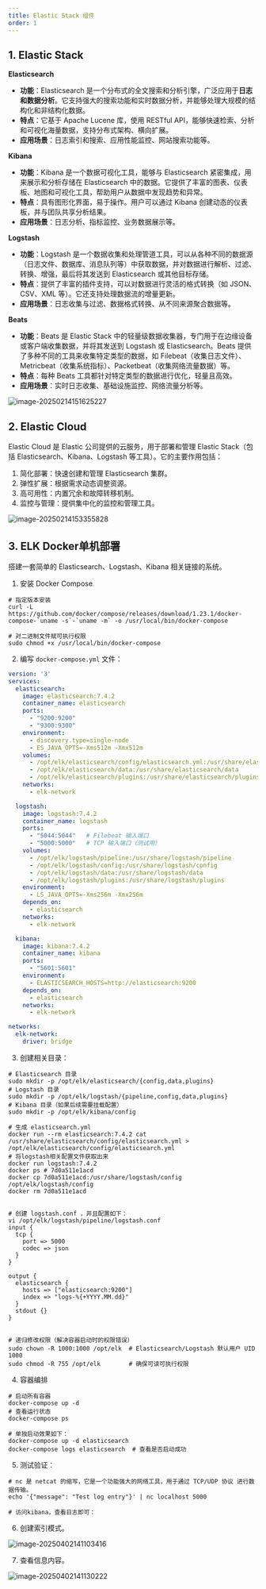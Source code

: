 ```yaml
---
title: Elastic Stack 组件
order: 1
---
```


## 1. Elastic Stack 

**Elasticsearch**

- **功能**：Elasticsearch 是一个分布式的全文搜索和分析引擎，广泛应用于**日志和数据分析**。它支持强大的搜索功能和实时数据分析，并能够处理大规模的结构化和非结构化数据。
- **特点**：它基于 Apache Lucene 库，使用 RESTful API，能够快速检索、分析和可视化海量数据，支持分布式架构、横向扩展。
- **应用场景**：日志索引和搜索、应用性能监控、网站搜索功能等。

**Kibana**

- **功能**：Kibana 是一个数据可视化工具，能够与 Elasticsearch 紧密集成，用来展示和分析存储在 Elasticsearch 中的数据。它提供了丰富的图表、仪表板、地图和可视化工具，帮助用户从数据中发现趋势和异常。
- **特点**：具有图形化界面，易于操作。用户可以通过 Kibana 创建动态的仪表板，并与团队共享分析结果。
- **应用场景**：日志分析、指标监控、业务数据展示等。

**Logstash**

- **功能**：Logstash 是一个数据收集和处理管道工具，可以从各种不同的数据源（日志文件、数据库、消息队列等）中获取数据，并对数据进行解析、过滤、转换、增强，最后将其发送到 Elasticsearch 或其他目标存储。
- **特点**：提供了丰富的插件支持，可以对数据进行灵活的格式转换（如 JSON、CSV、XML 等）。它还支持处理数据流的增量更新。
- **应用场景**：日志收集与过滤、数据格式转换、从不同来源聚合数据等。

**Beats**

- **功能**：Beats 是 Elastic Stack 中的轻量级数据收集器，专门用于在边缘设备或客户端收集数据，并将其发送到 Logstash 或 Elasticsearch。Beats 提供了多种不同的工具来收集特定类型的数据，如 Filebeat（收集日志文件）、Metricbeat（收集系统指标）、Packetbeat（收集网络流量数据）等。
- **特点**：每种 Beats 工具都针对特定类型的数据进行优化，轻量且高效。
- **应用场景**：实时日志收集、基础设施监控、网络流量分析等。

![image-20250214151625227](https://raw.githubusercontent.com/xupengboo/xupengboo-picture/main/img/image-20250214151625227.png)

## 2. Elastic Cloud

Elastic Cloud 是 Elastic 公司提供的云服务，用于部署和管理 Elastic Stack（包括 Elasticsearch、Kibana、Logstash 等工具）。它的主要作用包括：

1. 简化部署：快速创建和管理 Elasticsearch 集群。
2. 弹性扩展：根据需求动态调整资源。
3. 高可用性：内置冗余和故障转移机制。
4. 监控与管理：提供集中化的监控和管理工具。

![image-20250214153355828](https://raw.githubusercontent.com/xupengboo/xupengboo-picture/main/img/image-20250214153355828.png)

## 3. ELK Docker单机部署

搭建一套简单的 Elasticsearch、Logstash、Kibana 相关链接的系统。

1. 安装 Docker Compose 

```shell
# 指定版本安装
curl -L https://github.com/docker/compose/releases/download/1.23.1/docker-compose-`uname -s`-`uname -m` -o /usr/local/bin/docker-compose

# 对二进制文件赋可执行权限
sudo chmod +x /usr/local/bin/docker-compose
```

2. 编写 `docker-compose.yml` 文件：

```yaml
version: '3'
services:
  elasticsearch:
    image: elasticsearch:7.4.2
    container_name: elasticsearch
    ports:
      - "9200:9200"
      - "9300:9300"
    environment:
      - discovery.type=single-node
      - ES_JAVA_OPTS=-Xms512m -Xmx512m
    volumes:
      - /opt/elk/elasticsearch/config/elasticsearch.yml:/usr/share/elasticsearch/config/elasticsearch.yml
      - /opt/elk/elasticsearch/data:/usr/share/elasticsearch/data
      - /opt/elk/elasticsearch/plugins:/usr/share/elasticsearch/plugins
    networks:
      - elk-network

  logstash:
    image: logstash:7.4.2
    container_name: logstash
    ports:
      - "5044:5044"   # Filebeat 输入端口
      - "5000:5000"   # TCP 输入端口（测试用）
    volumes:
      - /opt/elk/logstash/pipeline:/usr/share/logstash/pipeline
      - /opt/elk/logstash/config:/usr/share/logstash/config
      - /opt/elk/logstash/data:/usr/share/logstash/data
      - /opt/elk/logstash/plugins:/usr/share/logstash/plugins
    environment:
      - LS_JAVA_OPTS=-Xms256m -Xmx256m
    depends_on:
      - elasticsearch
    networks:
      - elk-network

  kibana:
    image: kibana:7.4.2
    container_name: kibana
    ports:
      - "5601:5601"
    environment:
      - ELASTICSEARCH_HOSTS=http://elasticsearch:9200
    depends_on:
      - elasticsearch
    networks:
      - elk-network

networks:
  elk-network:
    driver: bridge
```

3. 创建相关目录：

```shell
# Elasticsearch 目录
sudo mkdir -p /opt/elk/elasticsearch/{config,data,plugins}
# Logstash 目录
sudo mkdir -p /opt/elk/logstash/{pipeline,config,data,plugins}
# Kibana 目录（如果后续需要挂载配置）
sudo mkdir -p /opt/elk/kibana/config

# 生成 elasticsearch.yml
docker run --rm elasticsearch:7.4.2 cat /usr/share/elasticsearch/config/elasticsearch.yml > /opt/elk/elasticsearch/config/elasticsearch.yml
# 将logstash相关配置文件获取出来
docker run logstash:7.4.2
docker ps # 7d0a511e1acd
docker cp 7d0a511e1acd:/usr/share/logstash/config /opt/elk/logstash/config
docker rm 7d0a511e1acd


# 创建 logstash.conf ，并且配置如下：
vi /opt/elk/logstash/pipeline/logstash.conf
input {
  tcp {
    port => 5000
    codec => json
  }
}

output {
  elasticsearch {
    hosts => ["elasticsearch:9200"]
    index => "logs-%{+YYYY.MM.dd}"
  }
  stdout {}
}


# 递归修改权限（解决容器启动时的权限错误）
sudo chown -R 1000:1000 /opt/elk  # Elasticsearch/Logstash 默认用户 UID 1000
sudo chmod -R 755 /opt/elk        # 确保可读可执行权限
```

4. 容器编排

```shell
# 启动所有容器
docker-compose up -d
# 查看运行状态
docker-compose ps

# 单独启动效果如下：
docker-compose up -d elasticsearch
docker-compose logs elasticsearch  # 查看是否启动成功
```

5. 测试验证：

```shell
# nc 是 netcat 的缩写，它是一个功能强大的网络工具，用于通过 TCP/UDP 协议 进行数据传输。
echo '{"message": "Test log entry"}' | nc localhost 5000

# 访问kibana，查看日志即可：
```

6. 创建索引模式。

![image-20250402141103416](https://raw.githubusercontent.com/xupengboo/xupengboo-picture/main/img/image-20250402141103416.png)

7. 查看信息内容。

![image-20250402141130222](https://raw.githubusercontent.com/xupengboo/xupengboo-picture/main/img/image-20250402141130222.png)